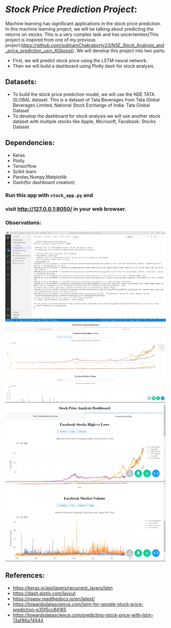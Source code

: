 
# *Stock Price Prediction Project*:
Machine learning has significant applications in the stock price prediction. In this machine learning project, we will be talking about predicting the returns on stocks. This is a very complex task and has uncertainties(This project is inspired from one of my previous project:https://github.com/subhamChakraborty23/NSE_Stock_Analysis_and_price_prediction_usin_XGboost). We will develop this project into two parts:

- First, we will predict stock price using the LSTM neural network.
- Then we will build a dashboard using Plotly dash for stock analysis.
## Datasets:
- To build the stock price prediction model, we will use the NSE TATA GLOBAL dataset. This is a dataset of Tata Beverages from Tata Global Beverages Limited, National       Stock Exchange of India: Tata Global Dataset
- To develop the dashboard for stock analysis we will use another stock dataset with multiple stocks like Apple, Microsoft, Facebook: Stocks Dataset.
## Dependencies:
- Keras
- Plotly
- Tensorflow
- Scikit learn
- Pandas,Numpy,Matplotlib
- Dash(for dashboard creation)
### Run this app with `stock_app.py` and
### visit http://127.0.0.1:8050/ in your web browser.
### Observations:
![alt text](https://github.com/ironmanmark23/Stock_Price_Dashboard/blob/master/terminal.jpg)
![alt text](https://github.com/ironmanmark23/Stock_Price_Dashboard/blob/master/dashboard1.jpg)
![alt text](https://github.com/ironmanmark23/Stock_Price_Dashboard/blob/master/dashboard2.jpg)
![alt text](https://github.com/ironmanmark23/Stock_Price_Dashboard/blob/master/dashboard3.jpg)

## References:
- https://keras.io/api/layers/recurrent_layers/lstm
- https://dash.plotly.com/layout
- https://nsepy.readthedocs.io/en/latest/
- https://towardsdatascience.com/lstm-for-google-stock-price-prediction-e35f5cc84165
- https://towardsdatascience.com/predicting-stock-price-with-lstm-13af86a74944
